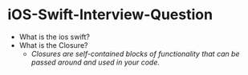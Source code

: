 # iOS-Swift-Interview-Question

- What is the ios swift?
- What is the Closure?
   - *Closures are self-contained blocks of functionality that can be passed around and used in your code.*
